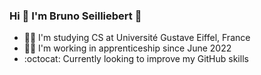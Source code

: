 ### Hi 👋 I'm Bruno Seilliebert 🕺

- 👨‍🎓 I'm studying CS at Université Gustave Eiffel, France
- 🧑‍💼 I'm working in apprenticeship since June 2022
- :octocat: Currently looking to improve my GitHub skills
